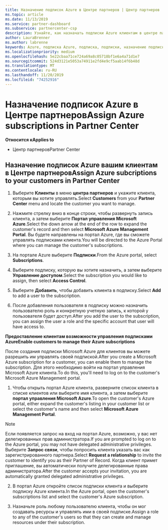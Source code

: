 ```yaml
---
title: Назначение подписок Azure в Центре партнеров | Центр партнеров
ms.topic: article
ms.date: 11/13/2019
ms.service: partner-dashboard
ms.subservice: partnercenter-csp
description: Узнайте, как назначать подписки Azure клиентам в центре партнеров и как разрешить клиентам управлять собственными подписками.
author: LauraBrenner
ms.author: labrenne
keywords: Azure, подписка Azure, подписка, подписки, назначение подписки, управление подпиской Azure
ms.localizationpriority: medium
ms.openlocfilehash: 5e22cbaa71ce724a69a8c05718bf1e6a4a71d1e7
ms.sourcegitcommit: 524d3121e5053a74911e2fd4e9cf5aab14f6b48d
ms.translationtype: MT
ms.contentlocale: ru-RU
ms.lasthandoff: 11/20/2019
ms.locfileid: "74252916"
---
```

# <a name="assign-azure-subscriptions-in-partner-center"></a><span data-ttu-id="ccf2f-104">Назначение подписок Azure в Центре партнеров</span><span class="sxs-lookup"><span data-stu-id="ccf2f-104">Assign Azure subscriptions in Partner Center</span></span>

<span data-ttu-id="ccf2f-105">**Относится к**</span><span class="sxs-lookup"><span data-stu-id="ccf2f-105">**Applies to**</span></span>

-  <span data-ttu-id="ccf2f-106">Центр партнеров</span><span class="sxs-lookup"><span data-stu-id="ccf2f-106">Partner Center</span></span>
 
## <a name="assign-azure-subcriptions-to-your-customers-in-partner-center"></a><span data-ttu-id="ccf2f-107">Назначение подписок Azure вашим клиентам в Центре партнеров</span><span class="sxs-lookup"><span data-stu-id="ccf2f-107">Assign Azure subcriptions to your customers in Partner Center</span></span>

1. <span data-ttu-id="ccf2f-108">Выберите **Клиенты** в меню **центра партнеров** и укажите клиента, которым вы хотите управлять.</span><span class="sxs-lookup"><span data-stu-id="ccf2f-108">Select **Customers** from your **Partner Center** menu and locate the customer you want to manage.</span></span>

2.  <span data-ttu-id="ccf2f-109">Нажмите стрелку вниз в конце строки, чтобы развернуть запись клиента, а затем выберите **Портал управления Microsoft Azure**.</span><span class="sxs-lookup"><span data-stu-id="ccf2f-109">Select the down arrow at the end of the row to expand the customer's record and then select **Microsoft Azure Management Portal**.</span></span> <span data-ttu-id="ccf2f-110">Вы будете направлены на портал Azure, где вы сможете управлять подписками клиента.</span><span class="sxs-lookup"><span data-stu-id="ccf2f-110">You will be directed to the Azure Portal where you can manage the customer's subscriptions.</span></span> 

4. <span data-ttu-id="ccf2f-111">На портале Azure выберите **Подписки**.</span><span class="sxs-lookup"><span data-stu-id="ccf2f-111">From the Azure portal, select **Subscriptions**.</span></span>

5. <span data-ttu-id="ccf2f-112">Выберите подписку, которую вы хотите назначить, а затем выберите **Управление доступом**.</span><span class="sxs-lookup"><span data-stu-id="ccf2f-112">Select the subscription you would like to assign, then select **Access Control**.</span></span>

6. <span data-ttu-id="ccf2f-113">Выберите **Добавить**, чтобы добавить клиента в подписку.</span><span class="sxs-lookup"><span data-stu-id="ccf2f-113">Select **Add** to add a user to the subscription.</span></span> 

7. <span data-ttu-id="ccf2f-114">После добавления пользователя в подписку можно назначить пользователю роль и конкретную учетную запись, к которой у пользователя будет доступ.</span><span class="sxs-lookup"><span data-stu-id="ccf2f-114">After you add the user to the subscription, you can assign the user a role and the specific account that user will have access to.</span></span> 

<span data-ttu-id="ccf2f-115">**Предоставление клиентам возможности управления подписками Azure**</span><span class="sxs-lookup"><span data-stu-id="ccf2f-115">**Enable customers to manage their Azure subscriptions**</span></span>

<span data-ttu-id="ccf2f-116">После создания подписки Microsoft Azure для клиентов вы можете разрешить им управлять своей подпиской.</span><span class="sxs-lookup"><span data-stu-id="ccf2f-116">After you create a Microsoft Azure subscription for a customer, you can enable them to manage the subscription.</span></span> <span data-ttu-id="ccf2f-117">Для этого необходимо войти на портал управления Microsoft Azure клиента.</span><span class="sxs-lookup"><span data-stu-id="ccf2f-117">To do this, you'll need to log on to the customer's Microsoft Azure Management portal.</span></span> 

1.  <span data-ttu-id="ccf2f-118">Чтобы открыть портал Azure клиента, разверните список клиента в списке клиентов или выберите имя клиента, а затем выберите **портал управления Microsoft Azure**.</span><span class="sxs-lookup"><span data-stu-id="ccf2f-118">To open the customer's Azure portal, either expand the customer's listing in your customer list or select the customer's name and then select **Microsoft Azure Management Portal**.</span></span>
    
> [!NOTE]  
> <span data-ttu-id="ccf2f-119">Если появляется запрос на вход на портал Azure, возможно, у вас нет делегированных прав администратора.</span><span class="sxs-lookup"><span data-stu-id="ccf2f-119">If you are prompted to log on to the Azure portal, you may not have delegated administrative privileges.</span></span> <span data-ttu-id="ccf2f-120">Выберите **Запрос связи**, чтобы попросить клиента указать вас как зарегистрированного партнера.</span><span class="sxs-lookup"><span data-stu-id="ccf2f-120">Select **Request a relationship** to invite the customer to identify you as their Partner of Record.</span></span> <span data-ttu-id="ccf2f-121">Когда клиент примет приглашение, вы автоматически получите делегированные права администратора.</span><span class="sxs-lookup"><span data-stu-id="ccf2f-121">After the customer accepts your invitation, you are automatically granted delegated administrative privileges.</span></span> 

2.  <span data-ttu-id="ccf2f-122">В портал Azure откройте список подписки клиента и выберите подписку Azure клиента.</span><span class="sxs-lookup"><span data-stu-id="ccf2f-122">In the Azure portal, open the customer's subscriptions list and select the customer's Azure subscription.</span></span>

3.  <span data-ttu-id="ccf2f-123">Назначьте роль любому пользователю клиента, чтобы он мог создавать ресурсы и управлять ими в своей подписке.</span><span class="sxs-lookup"><span data-stu-id="ccf2f-123">Assign a role to any of the customer's users so that they can create and manage resources under their subscription.</span></span>


